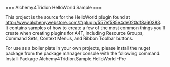 === Alchemy4Tridion HelloWorld Sample ===

This project is the source for the HelloWorld plugin found at http://www.alchemywebstore.com/#/plugin/557ef585e4de020df8a60383.  It contains samples of how to
create a few of the most common things you'll create when creating plugins for A4T, including Resource Groups, Command Sets, Context Menus, and Ribbon Toolbar buttons.

For use as a boiler plate in your own projects, please install the nuget package from the package manager console with the following command:
Install-Package Alchemy4Tridion.Sample.HelloWorld -Pre

